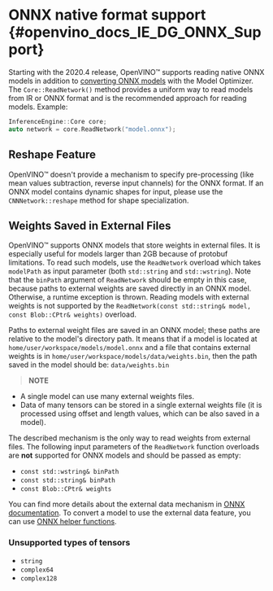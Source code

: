 # ONNX native format support {#openvino_docs_IE_DG_ONNX_Support}

Starting with the 2020.4 release, OpenVINO™ supports reading native ONNX models in addition to [converting ONNX models](https://docs.openvinotoolkit.org/latest/openvino_docs_MO_DG_prepare_model_convert_model_Convert_Model_From_ONNX.html) with the Model Optimizer.
The `Core::ReadNetwork()` method provides a uniform way to read models from IR or ONNX format and is the recommended approach for reading models.
Example:

```cpp
InferenceEngine::Core core;
auto network = core.ReadNetwork("model.onnx");
```

## Reshape Feature

OpenVINO™ doesn't provide a mechanism to specify pre-processing (like mean values subtraction, reverse input channels) for the ONNX format.
If an ONNX model contains dynamic shapes for input, please use the `CNNNetwork::reshape` method for shape specialization.

## Weights Saved in External Files

OpenVINO™ supports ONNX models that store weights in external files. It is especially useful for models larger than 2GB because of protobuf limitations.
To read such models, use the `ReadNetwork` overload which takes `modelPath` as input parameter (both `std::string` and `std::wstring`).
Note that the `binPath` argument of `ReadNetwork` should be empty in this case, because paths to external weights are saved directly in an ONNX model.
Otherwise, a runtime exception is thrown.
Reading models with external weights is not supported by the `ReadNetwork(const std::string& model, const Blob::CPtr& weights)` overload.

Paths to external weight files are saved in an ONNX model; these paths are relative to the model's directory path.
It means that if a model is located at `home/user/workspace/models/model.onnx` and a file that contains external weights is in   `home/user/workspace/models/data/weights.bin`, then the path saved in the model should be:
  `data/weights.bin`

> **NOTE**
* A single model can use many external weights files.
* Data of many tensors can be stored in a single external weights file (it is processed using offset and length values, which can be also saved in a model).

The described mechanism is the only way to read weights from external files. The following input parameters of the `ReadNetwork` function overloads are **not** supported for ONNX models and should be passed as empty:
* `const std::wstring& binPath`
* `const std::string& binPath`
* `const Blob::CPtr& weights`

You can find more details about the external data mechanism in [ONNX documentation](https://github.com/onnx/onnx/blob/master/docs/ExternalData.md).
To convert a model to use the external data feature, you can use [ONNX helper functions](https://github.com/onnx/onnx/blob/master/onnx/external_data_helper.py).

### Unsupported types of tensors

* `string`
* `complex64`
* `complex128`
